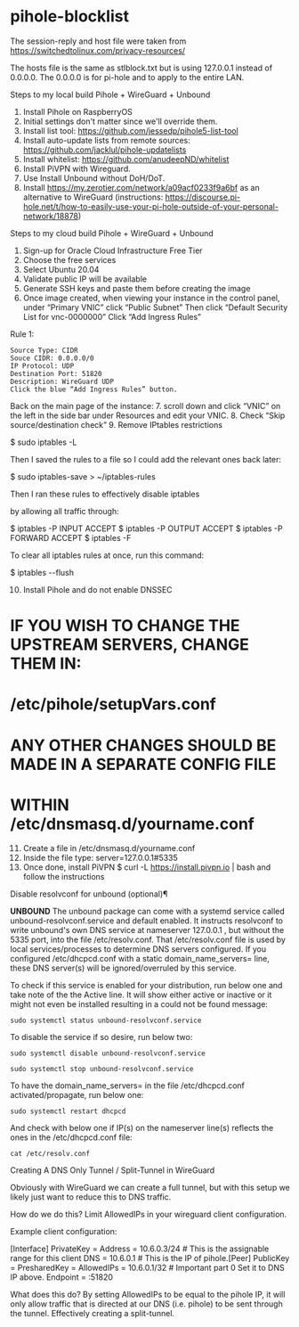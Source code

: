 # pihole-blocklist
The session-reply and host file were taken from https://switchedtolinux.com/privacy-resources/

The hosts file is the same as stlblock.txt but is using 127.0.0.1 instead of 0.0.0.0. The 0.0.0.0 is for pi-hole and to apply to the entire LAN.

Steps to my local build Pihole + WireGuard + Unbound
1. Install Pihole on RaspberryOS
5. Initial settings don't matter since we'll override them.
6. Install list tool: https://github.com/jessedp/pihole5-list-tool
7. Install auto-update lists from remote sources: https://github.com/jacklul/pihole-updatelists
8. Install whitelist: https://github.com/anudeepND/whitelist
9. Install PiVPN with Wireguard.
10. Use Install Unbound without DoH/DoT. 
11. Install https://my.zerotier.com/network/a09acf0233f9a6bf as an alternative to WireGuard (instructions: https://discourse.pi-hole.net/t/how-to-easily-use-your-pi-hole-outside-of-your-personal-network/18878)


Steps to my cloud build Pihole + WireGuard + Unbound

1. Sign-up for Oracle Cloud Infrastructure Free Tier
2. Choose the free services
3. Select Ubuntu 20.04
4. Validate public IP will be available
5. Generate SSH keys and paste them before creating the image
6. Once image created, when viewing your instance in the control panel, under “Primary VNIC” click “Public Subnet”
    Then click “Default Security List for vnc-0000000”
    Click “Add Ingress Rules”

Rule 1:

    Source Type: CIDR
    Souce CIDR: 0.0.0.0/0
    IP Protocol: UDP
    Destination Port: 51820
    Description: WireGuard UDP
    Click the blue “Add Ingress Rules” button.

Back on the main page of the instance:
7. scroll down and click “VNIC” on the left in the side bar under Resources and edit your VNIC.
8. Check “Skip source/destination check”
9. Remove IPtables restrictions

$ sudo iptables -L 

Then I saved the rules to a file so I could add the relevant ones back later:

$ sudo iptables-save > ~/iptables-rules 

Then I ran these rules to effectively disable iptables

by allowing all traffic through:

$ iptables -P INPUT ACCEPT $ iptables -P OUTPUT ACCEPT $ iptables -P FORWARD ACCEPT $ iptables -F 

To clear all iptables rules at once, run this command:

$ iptables --flush 

10. Install Pihole and do not enable DNSSEC

#        IF YOU WISH TO CHANGE THE UPSTREAM SERVERS, CHANGE THEM IN:          #
#                      /etc/pihole/setupVars.conf                             #
#                                                                             #
#        ANY OTHER CHANGES SHOULD BE MADE IN A SEPARATE CONFIG FILE           #
#                    WITHIN /etc/dnsmasq.d/yourname.conf

11. Create a file in /etc/dnsmasq.d/yourname.conf
12. Inside the file type: server=127.0.0.1#5335
13. Once done, install PiVPN $ curl -L https://install.pivpn.io | bash and follow the instructions

Disable resolvconf for unbound (optional)¶

**UNBOUND**
The unbound package can come with a systemd service called unbound-resolvconf.service and default enabled. It instructs resolvconf to write unbound's own DNS service at nameserver 127.0.0.1 , but without the 5335 port, into the file /etc/resolv.conf. That /etc/resolv.conf file is used by local services/processes to determine DNS servers configured. If you configured /etc/dhcpcd.conf with a static domain_name_servers= line, these DNS server(s) will be ignored/overruled by this service.

To check if this service is enabled for your distribution, run below one and take note of the the Active line. It will show either active or inactive or it might not even be installed resulting in a could not be found message:

`sudo systemctl status unbound-resolvconf.service`

To disable the service if so desire, run below two:

`sudo systemctl disable unbound-resolvconf.service`

`sudo systemctl stop unbound-resolvconf.service`

To have the domain_name_servers= in the file /etc/dhcpcd.conf activated/propagate, run below one:

`sudo systemctl restart dhcpcd`

And check with below one if IP(s) on the nameserver line(s) reflects the ones in the /etc/dhcpcd.conf file:

`cat /etc/resolv.conf`


Creating A DNS Only Tunnel / Split-Tunnel in WireGuard

Obviously with WireGuard we can create a full tunnel, but with this setup we likely just want to reduce this to DNS traffic.

How do we do this? Limit AllowedIPs in your wireguard client configuration.

Example client configuration:

[Interface]
PrivateKey = <YOUR PRIVATE KEY>
Address = 10.6.0.3/24 # This is the assignable range for this client
DNS = 10.6.0.1 # This is the IP of pihole.[Peer]
PublicKey = <YOUR PUBLIC KEY>
PresharedKey = <YOUR PRESHARED KEY>
AllowedIPs = 10.6.0.1/32 # Important part 0 Set it to DNS IP above.
Endpoint = <YOUR PIHOLE PUBLIC IP>:51820 

What does this do? By setting AllowedIPs to be equal to the pihole IP, it will only allow traffic that is directed at our DNS (i.e. pihole) to be sent through the tunnel. Effectively creating a split-tunnel.

    
